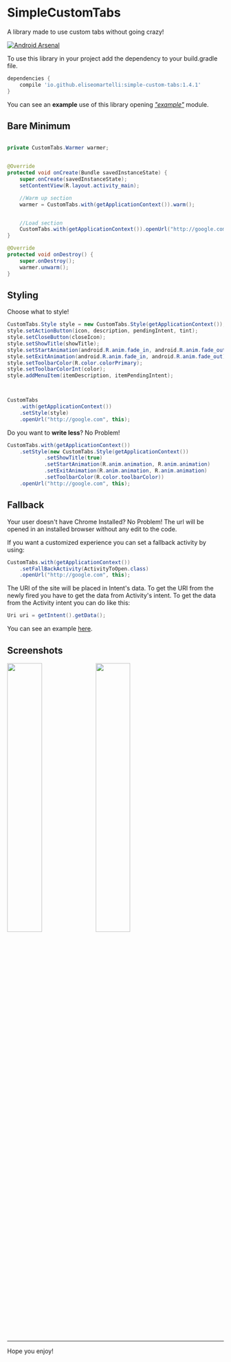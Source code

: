 # SimpleCustomTabs

A library made to use custom tabs without going crazy!

[![Android Arsenal](https://img.shields.io/badge/Android%20Arsenal-SimpleCustomTabs-orange.svg?style=flat)](http://android-arsenal.com/details/1/2950)

To use this library in your project add the dependency to your build.gradle file.

```gradle
dependencies {
    compile 'io.github.eliseomartelli:simple-custom-tabs:1.4.1'
}
```

You can see an **example** use of this library opening [*"example"*](https://github.com/eliseomartelli/SimpleCustomTabs/tree/master/example) module.

## Bare Minimum

```java

private CustomTabs.Warmer warmer;


@Override
protected void onCreate(Bundle savedInstanceState) {
    super.onCreate(savedInstanceState);
    setContentView(R.layout.activity_main);

    //Warm up section
    warmer = CustomTabs.with(getApplicationContext()).warm();


    //Load section
    CustomTabs.with(getApplicationContext()).openUrl("http://google.com", this);
}

@Override
protected void onDestroy() {
    super.onDestroy();
    warmer.unwarm();
}

```

## Styling

Choose what to style!

```java
CustomTabs.Style style = new CustomTabs.Style(getApplicationContext());
style.setActionButton(icon, description, pendingIntent, tint);
style.setCloseButton(closeIcon);
style.setShowTitle(showTitle);
style.setStartAnimation(android.R.anim.fade_in, android.R.anim.fade_out);
style.setExitAnimation(android.R.anim.fade_in, android.R.anim.fade_out);
style.setToolbarColor(R.color.colorPrimary);
style.setToolbarColorInt(color);
style.addMenuItem(itemDescription, itemPendingIntent);



CustomTabs
    .with(getApplicationContext())
    .setStyle(style)
    .openUrl("http://google.com", this);
```
Do you want to **write less**? No Problem!

```java
CustomTabs.with(getApplicationContext())
    .setStyle(new CustomTabs.Style(getApplicationContext())
            .setShowTitle(true)
            .setStartAnimation(R.anim.animation, R.anim.animation)
            .setExitAnimation(R.anim.animation, R.anim.animation)
            .setToolbarColor(R.color.toolbarColor))
    .openUrl("http://google.com", this);
```

## Fallback

Your user doesn't have Chrome Installed? No Problem!
The url will be opened in an installed browser without any edit to the code.

If you want a customized experience you can set a fallback activity by using:

```java
CustomTabs.with(getApplicationContext())
    .setFallBackActivity(ActivityToOpen.class)
    .openUrl("http://google.com", this);
```

The URI of the site will be placed in Intent's data.
To get the URI from the newly fired you have to get the data from Activity's intent.
To get the data from the Activity intent you can do like this:

```java
Uri uri = getIntent().getData();
```

You can see an example [here](https://github.com/eliseomartelli/SimpleCustomTabs/blob/master/example/src/main/java/io/github/eliseomartelli/myapplication/FallbackActivity.java).

## Screenshots

<img width="40%" src="https://github.com/eliseomartelli/SimpleCustomTabs/raw/master/assets/Screenshot2.jpg"/>
<img width="40%" src="https://github.com/eliseomartelli/SimpleCustomTabs/raw/master/assets/Screenshot1.jpg"/>

***

Hope you enjoy!
